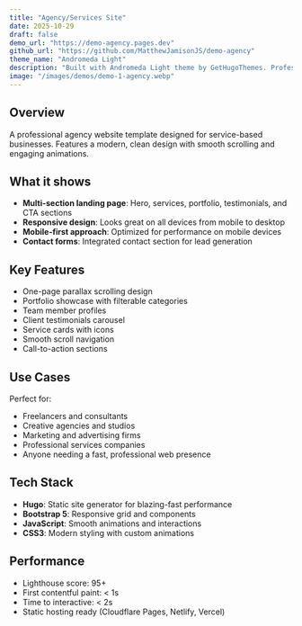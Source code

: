 ```yaml
---
title: "Agency/Services Site"
date: 2025-10-29
draft: false
demo_url: "https://demo-agency.pages.dev"
github_url: "https://github.com/MatthewJamisonJS/demo-agency"
theme_name: "Andromeda Light"
description: "Built with Andromeda Light theme by GetHugoThemes. Professional agency template with modern design and responsive layout."
image: "/images/demos/demo-1-agency.webp"
---
```


## Overview

A professional agency website template designed for service-based businesses. Features a modern, clean design with smooth scrolling and engaging animations.

## What it shows

- **Multi-section landing page**: Hero, services, portfolio, testimonials, and CTA sections
- **Responsive design**: Looks great on all devices from mobile to desktop
- **Mobile-first approach**: Optimized for performance on mobile devices
- **Contact forms**: Integrated contact section for lead generation

## Key Features

- One-page parallax scrolling design
- Portfolio showcase with filterable categories
- Team member profiles
- Client testimonials carousel
- Service cards with icons
- Smooth scroll navigation
- Call-to-action sections

## Use Cases

Perfect for:
- Freelancers and consultants
- Creative agencies and studios
- Marketing and advertising firms
- Professional services companies
- Anyone needing a fast, professional web presence

## Tech Stack

- **Hugo**: Static site generator for blazing-fast performance
- **Bootstrap 5**: Responsive grid and components
- **JavaScript**: Smooth animations and interactions
- **CSS3**: Modern styling with custom animations

## Performance

- Lighthouse score: 95+
- First contentful paint: < 1s
- Time to interactive: < 2s
- Static hosting ready (Cloudflare Pages, Netlify, Vercel)
